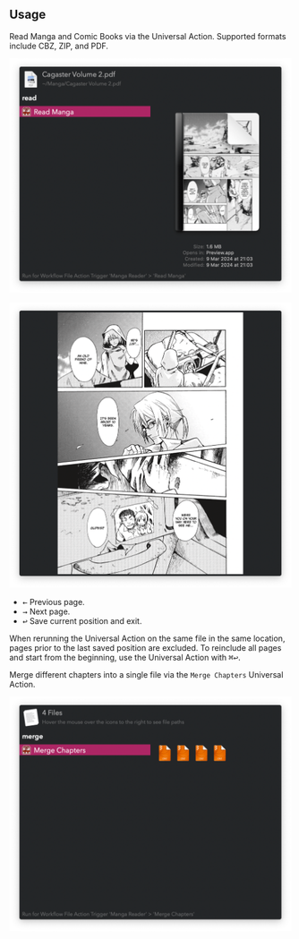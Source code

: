 ## Usage

Read Manga and Comic Books via the Universal Action. Supported formats include CBZ, ZIP, and PDF.

![Universal Action to initiate reading](images/ua.png)

![Reading pages](images/reading.png)

* <kbd>←</kbd> Previous page.
* <kbd>→</kbd> Next page.
* <kbd>↩</kbd> Save current position and exit.

When rerunning the Universal Action on the same file in the same location, pages prior to the last saved position are excluded. To reinclude all pages and start from the beginning, use the Universal Action with <kbd>⌘</kbd><kbd>↩</kbd>.

Merge different chapters into a single file via the `Merge Chapters` Universal Action.

![Universal Action to merge chapters](images/merge.png)
